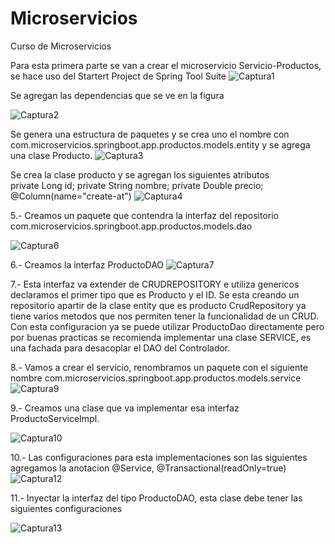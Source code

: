 # Microservicios
Curso de Microservicios

Para esta primera parte se van a crear el microservicio Servicio-Productos, se hace uso del Startert Project de Spring Tool Suite
![Captura1](https://user-images.githubusercontent.com/41167366/89090356-10cab100-d368-11ea-8210-e03f0c937237.PNG)


Se agregan las dependencias que se ve en la figura

![Captura2](https://user-images.githubusercontent.com/41167366/89090820-ef1ef900-d36a-11ea-9f53-fbf60650bfb0.PNG)

Se genera una estructura de paquetes y se crea uno el nombre con com.microservicios.springboot.app.productos.models.entity y se agrega una clase Producto.
![Captura3](https://user-images.githubusercontent.com/41167366/89090826-f0e8bc80-d36a-11ea-9708-af0337f18226.PNG)

Se crea la clase producto  y se agregan los siguientes atributos  
private Long id; private String nombre; private Double precio; @Column(name="create-at")
![Captura4](https://user-images.githubusercontent.com/41167366/89091108-8a649e00-d36c-11ea-9f33-c87251a7c6c9.PNG)

5.- Creamos un paquete que contendra la interfaz del repositorio com.microservicios.springboot.app.productos.models.dao

![Captura6](https://user-images.githubusercontent.com/41167366/89134400-82cb0380-d4ea-11ea-9ed0-e9d37c75c46a.PNG)


6.- Creamos la interfaz ProductoDAO
![Captura7](https://user-images.githubusercontent.com/41167366/89134440-e5bc9a80-d4ea-11ea-8322-6644d795a4ed.PNG)

7.- Esta interfaz va extender de CRUDREPOSITORY e utiliza genericos declaramos el primer tipo que es Producto y el ID. Se esta creando un repositorio apartir de la
clase entity que es producto
CrudRepository ya tiene varios metodos que nos permiten tener la funcionalidad de un CRUD.
Con esta configuracion ya se puede utilizar ProductoDao directamente pero por buenas practicas se recomienda implementar una clase SERVICE, es una fachada para desacoplar
el DAO del Controlador.


8.- Vamos a crear el servicio, renombramos un paquete con el siguiente nombre com.microservicios.springboot.app.productos.models.service
![Captura9](https://user-images.githubusercontent.com/41167366/89134751-3fbe5f80-d4ed-11ea-9524-885f0c048510.PNG)

9.- Creamos una clase que va implementar esa interfaz ProductoServiceImpl.

![Captura10](https://user-images.githubusercontent.com/41167366/89134812-b2c7d600-d4ed-11ea-88b2-f16fcc1cc757.PNG)


10.- Las configuraciones para esta implementaciones son las siguientes
agregamos la anotacion @Service, @Transactional(readOnly=true)
![Captura12](https://user-images.githubusercontent.com/41167366/89134882-56b18180-d4ee-11ea-98c9-31610c144cab.PNG)

11.- Inyectar la interfaz del tipo ProductoDAO, esta clase debe tener las siguientes configuraciones

![Captura13](https://user-images.githubusercontent.com/41167366/89135115-bf99f900-d4f0-11ea-8a4d-e4f45b6b61d8.PNG)


